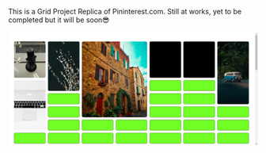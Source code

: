 This is a Grid Project Replica of Pininterest.com. Still at works, yet to be completed but it will be soon😎

<img src="Grid Photo.png">


